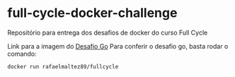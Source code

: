 # full-cycle-docker-challenge

Repositório para entrega dos desafios de docker do curso Full Cycle

Link para a imagem do [Desafio Go](https://hub.docker.com/r/rafaelmaltez89/fullcycle)
Para conferir o desafio go, basta rodar o comando:

```bash
docker run rafaelmaltez89/fullcycle
```
